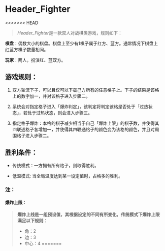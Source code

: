 # Header_Fighter

<<<<<<< HEAD
>*Header_Fighter*是一款双人对战棋类游戏，规则如下：

**棋盘**：偶数大小的棋盘。棋盘上至少有1棋子属于红方、蓝方。通常情况下棋盘上红蓝方棋子数量相同。

**玩家**：两人，扮演红、蓝双方。

## 游戏规则：

1. 双方轮流下子，可以且仅可以下载己方所有的任意格子上。下子的结果是该格上的数字加一，并对该格子进入步骤二。

2. 系统会对指定格子进入「爆炸判定」，该判定将判定该格是否处于「过热状态」，若处于过热状态，则会进入步骤三。

3. 指定格子爆炸：本格的棋子减少相当于自己「爆炸上限」的棋子数，并使得其四联通格子各增加一，并使得其四联通格子的颜色变为该格的颜色，并且对周围格子进入步骤二。

## 胜利条件：

- 传统模式：一方拥有所有格子，则取得胜利。

- 低温模式: 当全局温度达到某一设定值时，占格多的胜利。


### 注：

#### 爆炸上限：
  
> **爆炸上线是一组预设值，其根据设定的不同有所变化，传统模式下爆炸上限满足以下规则**：
>   - 角：2
>   - 边：3
>   - 中心：4
=======
